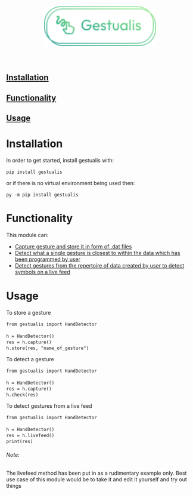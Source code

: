 <h1 align="center">
<img src="https://github.com/iamsurjog/Gestualis/blob/main/logo/Logo.png" width="300">
</h1><br>

## <a href="#Installation">Installation</a>
## <a href="#Functionality">Functionality</a>
## <a href="#Usage">Usage</a>

# Installation
In order to get started, install gestualis with:

    pip install gestualis
or if there is no virtual environment being used then:

    py -m pip install gestualis

# Functionality
This module can:

- <a href="#storing">Capture gesture and store it in form of .dat files</a>
- <a href="#detection">Detect what a single gesture is closest to within the data which has been programmed by user</a>
- <a href="#livefeed">Detect gestures from the repertoire of data created by user to detect symbols on a live feed</a>

# Usage
<section id="storing">
To store a gesture

    from gestualis import HandDetector

    h = HandDetector()
    res = h.capture()
    h.store(res, "name_of_gesture")
</section>

<section id="detection">
To detect a gesture

    from gestualis import HandDetector

    h = HandDetector()
    res = h.capture()
    h.check(res)
</section>

<section id="livefeed">
To detect gestures from a live feed

    from gestualis import HandDetector

    h = HandDetector()
    res = h.livefeed()
    print(res)

</section>

###### Note: 
The livefeed method has been put in as a rudimentary example only. Best use case of this module would be to take it and edit it yourself and try out things

